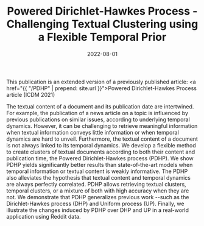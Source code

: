 ﻿---
layout: post
type: article
support: journal
link: https://arxiv.org/pdf/2109.07170.pdf
title: Powered Dirichlet-Hawkes Process - Challenging Textual Clustering using a Flexible Temporal Prior
authors: <b>G. Poux-Médard</b>, J. Velcin, S. Loudcher
journal: Knowledge and Information Systems (KAIS)
year: 2022
doi: 10.1007/s10115-022-01731-3
date: 2022-08-01
description: # Add post description (optional)
img: articles/covers/23-PDHP-KAIS.png
fig-caption: The appearance of a document (news, tweet, article, etc.) is conditioned by its semantic content, 
 but also by its publication date wrt previous articles' ones, to a certain extent. 
 By varying r, we can choose whether to focus our clustering algorithm more on the 
 temporal side or more on the semantic side, or a mixture of both. 
 Here we show how we retrieve either temporal or textual clusters when these two
 pieces of information are not perfectly correlated.
tags: [clustering, temporal bayesian prior, powered dirichlet process, hawkes process, dirichlet-hawkes process, PDP, dirichlet]
---

This publication is an extended version of a previously published article: 
<a href="{{ "/PDHP" | prepend: site.url }}">Powered Dirichlet-Hawkes Process article</a> (ICDM 2021)

The textual content of a document and its publication date are intertwined. 
For example, the publication of a news article on a topic is influenced by 
previous publications on similar issues, according to underlying temporal 
dynamics. However, it can be challenging to retrieve meaningful information 
when textual information conveys little information or when temporal dynamics 
are hard to unveil. Furthermore, the textual content of a document is not 
always linked to its temporal dynamics.
We develop a flexible method to create clusters of textual documents 
according to both their content and publication time, the Powered 
Dirichlet-Hawkes process (PDHP). We show PDHP yields significantly 
better results than state-of-the-art models when temporal information 
or textual content is weakly informative. The PDHP also alleviates the 
hypothesis that textual content and temporal dynamics are always perfectly 
correlated. PDHP allows retrieving textual clusters, temporal clusters, 
or a mixture of both with high accuracy when they are not. We demonstrate 
that PDHP generalizes previous work --such as the Dirichlet-Hawkes process 
(DHP) and Uniform process (UP). Finally, we illustrate the changes induced 
by PDHP over DHP and UP in a real-world application using Reddit data.
